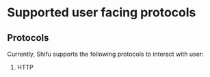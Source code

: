 # Supported user facing protocols
## Protocols
Currently, Shifu supports the following protocols to interact with user:
1. HTTP
